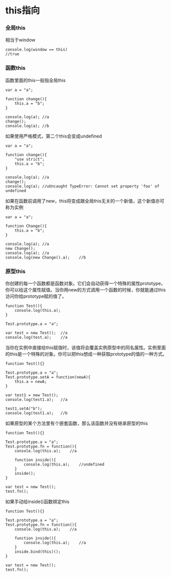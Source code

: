 # this指向

### 全局this

相当于window

    console.log(window == this)
    //true
    
### 函数this

函数里面的this一般指全局this

    var a = "a";
    
    function change(){
        this.a = "b";
    }
    
    console.log(a); //a
    change();
    console.log(a); //b
    
如果使用严格模式，第二个this会变成undefined

    var a = "a";
    
    function change(){
        "use strict";
        this.a = "b";
    }
    
    console.log(a); //a
    change();
    console.log(a); //uUncaught TypeError: Cannot set property 'foo' of undefined
    
如果在函数前调用了new，this将变成跟全局this无关的一个新值，这个新值亦可称为实例
    
    var a = "a";
    
    function Change(){
        this.a = "b";
    }
    
    console.log(a); //a
    new Change();
    console.log(a); //a
    console.log(new Change().a);    //b
    
### 原型this

你创建的每一个函数都是函数对象。它们会自动获得一个特殊的属性prototype，你可以给这个属性赋值。当你用new的方式调用一个函数的时候，你就能通过this访问你给prototype赋的值了。

    function Test(){
        console.log(this.a);
    }
    
    Test.prototype.a = "a";
    
    var test = new Test();  //a
    console.log(test.a);    //a
    
当你在实例中直接给this赋值时，该值将会覆盖实例原型中的同名属性。实例里面的this是一个特殊的对象。你可以把this想成一种获取prototype的值的一种方式。

    function Test(){}
    
    Test.prototype.a = "a";
    Test.prototype.setA = function(newA){
        this.a = newA;
    }
    
    var test1 = new Test();
    console.log(test1.a);   //a
    
    test1.setA("b");
    console.log(test1.a);   //b
    
如果原型的某个方法里有个嵌套函数，那么该函数并没有继承原型的this

    function Test(){}
    
    Test.prototype.a = "a";
    Test.prototype.fn = function(){
        console.log(this.a);    //a
        
        function inside(){
            console.log(this.a);    //undefined
        }
        inside();
    }
    
    var test = new Test();
    test.fn();

如果手动给inside()函数绑定this


    function Test(){}
    
    Test.prototype.a = "a";
    Test.prototype.fn = function(){
        console.log(this.a);    //a
        
        function inside(){
            console.log(this.a);    //a
        }
        inside.bind(this)();
    }
    
    var test = new Test();
    test.fn();

    